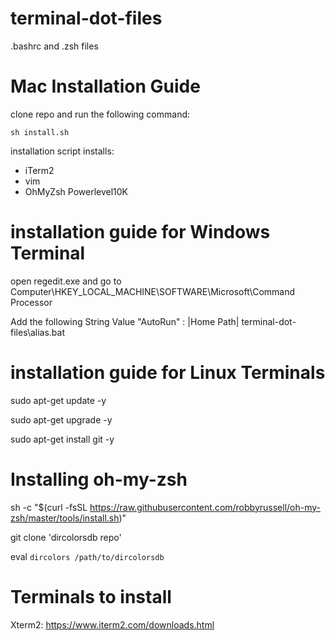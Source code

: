 # terminal-dot-files

.bashrc and .zsh files


# Mac Installation Guide

clone repo and run the following command:

```sh install.sh```

installation script installs:
 - iTerm2
 - vim
 - OhMyZsh Powerlevel10K

# installation guide for Windows Terminal

open regedit.exe and go to Computer\HKEY_LOCAL_MACHINE\SOFTWARE\Microsoft\Command Processor

Add the following String Value "AutoRun" : |Home Path| terminal-dot-files\alias.bat


# installation guide for Linux Terminals

sudo apt-get update -y 

sudo apt-get upgrade -y

sudo apt-get install git -y
 

# Installing oh-my-zsh

sh -c "$(curl -fsSL https://raw.githubusercontent.com/robbyrussell/oh-my-zsh/master/tools/install.sh)"

git clone 'dircolorsdb repo'

eval `dircolors /path/to/dircolorsdb`

# Terminals to install

Xterm2: https://www.iterm2.com/downloads.html




